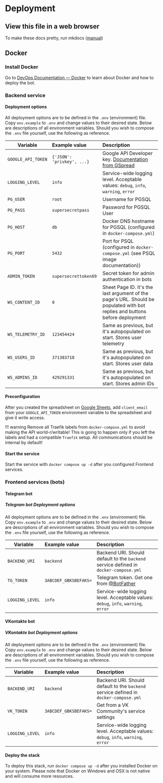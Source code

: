 # Deployment

## View this file in a web browser

To make these docs pretty, run mkdocs ([manual](https://www.mkdocs.org/getting-started/))

## Docker

### Install Docker

Go to [DevOps Documentation — Docker](https://github.com/0xb1b1/devops/blob/main/docs/docker/beginners_guide.md) to learn about Docker and how to deploy the bot.

### Backend service

#### Deployment options

All deployment options are to be defined in the `.env` (environment) file. Copy `env.example` to `.env` and change values to their desired state. Below are descriptions of all environment variables. Should you wish to compose the `.env` file yourself, use the following as reference.

| Variable           | Example value              | Description |
| ------------------ | :------------------------- | :---------- |
| `GOOGLE_API_TOKEN` | `{'JSON': 'privkey', ...}` | Google API Developer key. [Documentation from GSpread](https://docs.gspread.org/en/latest/oauth2.html) |
| `LOGGING_LEVEL`    | `info`                     | Service-wide logging level. Acceptable values: `debug`, `info`, `warning`, `error` |
| `PG_USER`          | `root`                     | Username for PGSQL |
| `PG_PASS`          | `supersecretpass`          | Password for PGSQL User |
| `PG_HOST`          | `db`                       | Docker DNS hostname for PGSQL (configured in `docker-compose.yml`) |
| `PG_PORT`          | `5432`                     | Port for PSQL (configured in `docker-compose.yml` (see PSQL image documentation)) |
| `ADMIN_TOKEN`      | `supersecrettoken69`       | Secret token for admin authentication in bots |
| `WS_CONTENT_ID`    | `0`                        | Sheet Page ID. It's the last argument of the page's URL. Should be populated with bot replies and buttons before deployment |
| `WS_TELEMETRY_ID`  | `123454424`                | Same as previous, but it's autopopulated on start. Stores user telemetry |
| `WS_USERS_ID`      | `371383718`                | Same as previous, but it's autopopulated on start. Stores user data |
| `WS_ADMINS_ID`     | `429291331`                | Same as previous, but it's autopopulated on start. Stores admin IDs |

#### Preconfiguration

After you created the spreadsheet on [Google Sheets](https://sheets.google.com), add `client_email` from your `GOOGLE_API_TOKEN` environment variable to the spreadsheet and give it write access.

!!! warning
    Remove all Traefik labels from `docker-compose.yml` to avoid making the API world-r/writable! This is going to happen only if you left the labels and had a compatible `Traefik` setup. All communications should be internal by default!

#### Start the service

Start the service with `docker compose up -d` after you configured Frontend services.

### Frontend services (bots)

#### Telegram bot

##### Telegram bot Deployment options

All deployment options are to be defined in the `.env` (environment) file. Copy `env.example` to `.env` and change values to their desired state. Below are descriptions of all environment variables. Should you wish to compose the `.env` file yourself, use the following as reference.


| Variable           | Example value              | Description |
| ------------------ | :------------------------- | :---------- |
| `BACKEND_URI`      | `backend`                  | Backend URI. Should default to the `backend` service defined in `docker-compose.yml` |
| `TG_TOKEN`         | `3ABCDEF_GBKSBEFAKS=`      | Telegram token. Get one from [@BotFather](https://t.me/BotFather) |
| `LOGGING_LEVEL`    | `info`                     | Service-wide logging level. Acceptable values: `debug`, `info`, `warning`, `error` |

#### VKontakte bot

##### VKontakte bot Deployment options

All deployment options are to be defined in the `.env` (environment) file. Copy `env.example` to `.env` and change values to their desired state. Below are descriptions of all environment variables. Should you wish to compose the `.env` file yourself, use the following as reference.

| Variable           | Example value              | Description |
| ------------------ | :------------------------- | :---------- |
| `BACKEND_URI`      | `backend`                  | Backend URI. Should default to the `backend` service defined in `docker-compose.yml` |
| `VK_TOKEN`         | `3ABCDEF_GBKSBEFAKS=`      | Get from a VK Community's service settings |
| `LOGGING_LEVEL`    | `info`                     | Service-wide logging level. Acceptable values: `debug`, `info`, `warning`, `error` |

#### Deploy the stack

To deploy this stack, run `docker compose up -d` after you installed Docker on your system. Please note that Docker on Windows and OSX is not native and will consume more resources.
